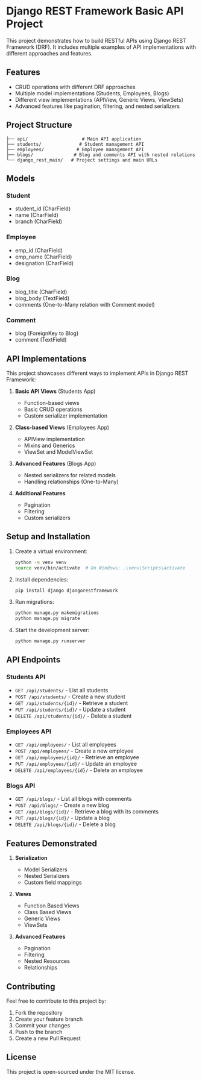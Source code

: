 # Django REST Framework Basic API Project

This project demonstrates how to build RESTful APIs using Django REST Framework (DRF). It includes multiple examples of API implementations with different approaches and features.

## Features

- CRUD operations with different DRF approaches
- Multiple model implementations (Students, Employees, Blogs)
- Different view implementations (APIView, Generic Views, ViewSets)
- Advanced features like pagination, filtering, and nested serializers

## Project Structure

```
├── api/                    # Main API application
├── students/              # Student management API
├── employees/            # Employee management API
├── blogs/               # Blog and comments API with nested relations
└── django_rest_main/   # Project settings and main URLs
```

## Models

### Student

- student_id (CharField)
- name (CharField)
- branch (CharField)

### Employee

- emp_id (CharField)
- emp_name (CharField)
- designation (CharField)

### Blog

- blog_title (CharField)
- blog_body (TextField)
- comments (One-to-Many relation with Comment model)

### Comment

- blog (ForeignKey to Blog)
- comment (TextField)

## API Implementations

This project showcases different ways to implement APIs in Django REST Framework:

1. **Basic API Views** (Students App)

   - Function-based views
   - Basic CRUD operations
   - Custom serializer implementation

2. **Class-based Views** (Employees App)

   - APIView implementation
   - Mixins and Generics
   - ViewSet and ModelViewSet

3. **Advanced Features** (Blogs App)

   - Nested serializers for related models
   - Handling relationships (One-to-Many)

4. **Additional Features**
   - Pagination
   - Filtering
   - Custom serializers

## Setup and Installation

1. Create a virtual environment:

   ```bash
   python -m venv venv
   source venv/bin/activate  # On Windows: .\venv\Scripts\activate
   ```

2. Install dependencies:

   ```bash
   pip install django djangorestframework
   ```

3. Run migrations:

   ```bash
   python manage.py makemigrations
   python manage.py migrate
   ```

4. Start the development server:
   ```bash
   python manage.py runserver
   ```

## API Endpoints

### Students API

- `GET /api/students/` - List all students
- `POST /api/students/` - Create a new student
- `GET /api/students/{id}/` - Retrieve a student
- `PUT /api/students/{id}/` - Update a student
- `DELETE /api/students/{id}/` - Delete a student

### Employees API

- `GET /api/employees/` - List all employees
- `POST /api/employees/` - Create a new employee
- `GET /api/employees/{id}/` - Retrieve an employee
- `PUT /api/employees/{id}/` - Update an employee
- `DELETE /api/employees/{id}/` - Delete an employee

### Blogs API

- `GET /api/blogs/` - List all blogs with comments
- `POST /api/blogs/` - Create a new blog
- `GET /api/blogs/{id}/` - Retrieve a blog with its comments
- `PUT /api/blogs/{id}/` - Update a blog
- `DELETE /api/blogs/{id}/` - Delete a blog

## Features Demonstrated

1. **Serialization**

   - Model Serializers
   - Nested Serializers
   - Custom field mappings

2. **Views**

   - Function Based Views
   - Class Based Views
   - Generic Views
   - ViewSets

3. **Advanced Features**
   - Pagination
   - Filtering
   - Nested Resources
   - Relationships

## Contributing

Feel free to contribute to this project by:

1. Fork the repository
2. Create your feature branch
3. Commit your changes
4. Push to the branch
5. Create a new Pull Request

## License

This project is open-sourced under the MIT license.
